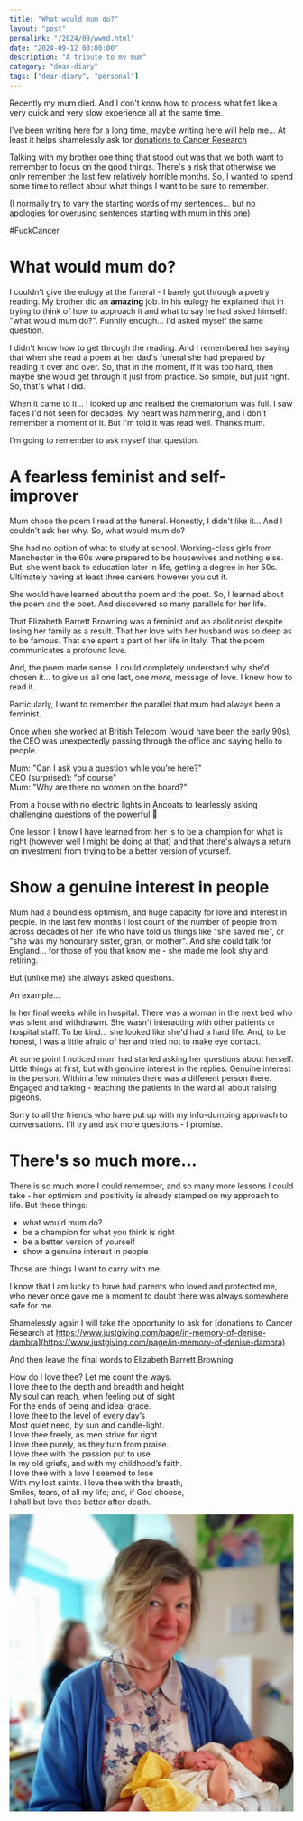 ```yaml
---
title: "What would mum do?"
layout: "post"
permalink: "/2024/09/wwmd.html"
date: "2024-09-12 08:00:00"
description: "A tribute to my mum"
category: "dear-diary"
tags: ["dear-diary", "personal"]
---
```


Recently my mum died. And I don't know how to process what felt like a very quick and very slow experience all at the same time.

I've been writing here for a long time, maybe writing here will help me... At least it helps shamelessly ask for [donations to Cancer Research](https://www.justgiving.com/page/in-memory-of-denise-dambra)

Talking with my brother one thing that stood out was that we both want to remember to focus on the good things. There's a risk that otherwise we only remember the last few relatively horrible months. So, I wanted to spend some time to reflect about what things I want to be sure to remember.

(I normally try to vary the starting words of my sentences... but no apologies for overusing sentences starting with mum in this one)

#FuckCancer

<!--more-->

# What would mum do?

I couldn't give the eulogy at the funeral - I barely got through a poetry reading. My brother did an **amazing** job. In his eulogy he explained that in trying to think of how to approach it and what to say he had asked himself: "what would mum do?". Funnily enough... I'd asked myself the same question.

I didn't know how to get through the reading. And I remembered her saying that when she read a poem at her dad's funeral she had prepared by reading it over and over. So, that in the moment, if it was too hard, then maybe she would get through it just from practice. So simple, but just right. So, that's what I did.

When it came to it... I looked up and realised the crematorium was full. I saw faces I'd not seen for decades. My heart was hammering, and I don't remember a moment of it. But I'm told it was read well. Thanks mum.

I'm going to remember to ask myself that question.

# A fearless feminist and self-improver

Mum chose the poem I read at the funeral. Honestly, I didn't like it... And I couldn't ask her why. So, what would mum do? 

She had no option of what to study at school. Working-class girls from Manchester in the 60s were prepared to be housewives and nothing else. But, she went back to education later in life, getting a degree in her 50s. Ultimately having at least three careers however you cut it. 

She would have learned about the poem and the poet. So, I learned about the poem and the poet. And discovered so many parallels for her life. 

That Elizabeth Barrett Browning was a feminist and an abolitionist despite losing her family as a result. That her love with her husband was so deep as to be famous. That she spent a part of her life in Italy. That the poem communicates a profound love. 

And, the poem made sense. I could completely understand why she'd chosen it... to give us all one last, one _more_, message of love. I knew how to read it.

Particularly, I want to remember the parallel that mum had always been a feminist. 

Once when she worked at British Telecom (would have been the early 90s), the CEO was unexpectedly passing through the office and saying hello to people.

Mum: "Can I ask you a question while you're here?"<br/>
CEO (surprised): "of course"<br/>
Mum: "Why are there no women on the board?"<br/>

From a house with no electric lights in Ancoats to fearlessly asking challenging questions of the powerful 💪

One lesson I know I have learned from her is to be a champion for what is right (however well I might be doing at that) and that there's always a return on investment from trying to be a better version of yourself.

# Show a genuine interest in people

Mum had a boundless optimism, and huge capacity for love and interest in people. In the last few months I lost count of the number of people from across decades of her life who have told us things like "she saved me", or "she was my honourary sister, gran, or mother". And she could talk for England... for those of you that know me - she made me look shy and retiring.

But (unlike me) she always asked questions.

An example...

In her final weeks while in hospital. There was a woman in the next bed who was silent and withdrawm. She wasn't interacting with other patients or hospital staff. To be kind... she looked like she'd had a hard life. And, to be honest, I was a little afraid of her and tried not to make eye contact.

At some point I noticed mum had started asking her questions about herself. Little things at first, but with genuine interest in the replies. Genuine interest in the person. Within a few minutes there was a different person there. Engaged and talking - teaching the patients in the ward all about raising pigeons.

Sorry to all the friends who have put up with my info-dumping approach to conversations. I'll try and ask more questions - I promise.

# There's so much more...

There is so much more I could remember, and so many more lessons I could take - her optimism and positivity is already stamped on my approach to life. But these things:

* what would mum do?
* be a champion for what you think is right
* be a better version of yourself
* show a genuine interest in people

Those are things I want to carry with me.

I know that I am lucky to have had parents who loved and protected me, who never once gave me a moment to doubt there was always somewhere safe for me.

Shamelessly again I will take the opportunity to ask for [donations to Cancer Research at https://www.justgiving.com/page/in-memory-of-denise-dambra](https://www.justgiving.com/page/in-memory-of-denise-dambra)

And then leave the final words to Elizabeth Barrett Browning

How do I love thee? Let me count the ways.<br/>
I love thee to the depth and breadth and height<br/>
My soul can reach, when feeling out of sight<br/>
For the ends of being and ideal grace.<br/>
I love thee to the level of every day’s<br/>
Most quiet need, by sun and candle-light.<br/>
I love thee freely, as men strive for right.<br/>
I love thee purely, as they turn from praise.<br/>
I love thee with the passion put to use<br/>
In my old griefs, and with my childhood’s faith.<br/>
I love thee with a love I seemed to lose<br/>
With my lost saints. I love thee with the breath,<br/>
Smiles, tears, of all my life; and, if God choose,<br/>
I shall but love thee better after death.<br/>

![mum meeting my #2 child](/images/mum.jpg)